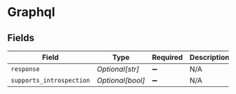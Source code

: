 # Graphql


## Fields

| Field                    | Type                     | Required                 | Description              |
| ------------------------ | ------------------------ | ------------------------ | ------------------------ |
| `response`               | *Optional[str]*          | :heavy_minus_sign:       | N/A                      |
| `supports_introspection` | *Optional[bool]*         | :heavy_minus_sign:       | N/A                      |